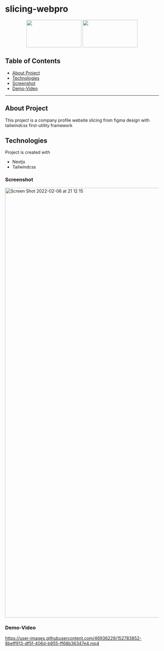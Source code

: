 # slicing-webpro


<p align="center">
    <img src="https://user-images.githubusercontent.com/46936229/153215761-c2713150-1ae4-4b83-a08e-f57d53ffd401.svg" height="90px" width="180px">  
    <img src="https://user-images.githubusercontent.com/46936229/153215796-1b35b457-7877-48ce-b541-a635790cd58c.svg" height="90px" width="180px">
</p>

## Table of Contents
- [About Project](#About-Project)
- [Technologies](#Technologies)
- [Screenshot](#Screenshot)
- [Demo-Video](#Demo-Video)
---


## About Project
This project is a company profile website slicing from figma design with
tailwindcss first-utility framework  

## Technologies
Project is created with

* Nextjs
* Tailwindcss



### Screenshot

<img width="1408" alt="Screen Shot 2022-02-06 at 21 12 15" src="https://user-images.githubusercontent.com/46936229/152685620-4391d514-c2ed-4e78-a44b-e1f349caa5e7.png">


### Demo-Video

https://user-images.githubusercontent.com/46936229/152783852-8beff913-df5f-406d-b955-ff68b36347e4.mp4

